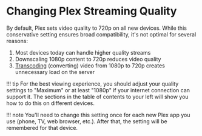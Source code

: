 # Changing Plex Streaming Quality

By default, Plex sets video quality to 720p on all new devices. While this conservative setting ensures broad compatibility, it's not optimal for several reasons:

1. Most devices today can handle higher quality streams
2. Downscaling 1080p content to 720p reduces video quality
3. [Transcoding](../../faq/what-is-transcoding.md) (converting) video from 1080p to 720p creates unnecessary load on the server

!!! tip
    For the best viewing experience, you should adjust your quality settings to "Maximum" or at least "1080p" if your internet connection can support it. The sections in the table of contents to your left will show you how to do this on different devices.

!!! note
    You'll need to change this setting once for each new Plex app you use (phone, TV, web browser, etc.). After that, the setting will be remembered for that device.
